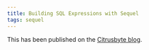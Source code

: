 ```yaml
---
title: Building SQL Expressions with Sequel
tags: sequel
---
```


This has been published on the [Citrusbyte blog].

[Citrusbyte blog]: https://bits.citrusbyte.com/building-sql-expressions-with-sequel/
